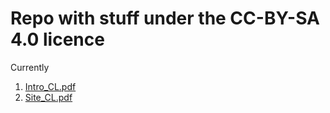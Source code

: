 # Repo with stuff under the CC-BY-SA 4.0 licence

Currently 

1. [Intro_CL.pdf](https://marcbezem.github.io/CL-PC22/Intro_CL.pdf)
1. [Site_CL.pdf](https://marcbezem.github.io/CL-PC22/Site_CL.pdf)
